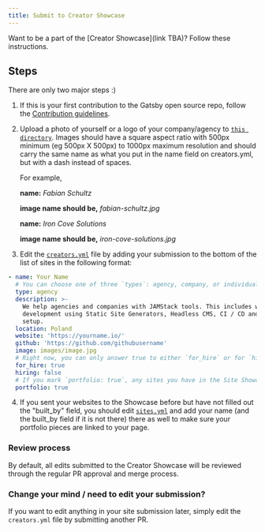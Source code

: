 ```yaml
---
title: Submit to Creator Showcase
---
```


Want to be a part of the [Creator Showcase](link TBA)? Follow these instructions.

## Steps

There are only two major steps :)

1.  If this is your first contribution to the Gatsby open source repo, follow the [Contribution guidelines](https://next.gatsbyjs.org/docs/how-to-contribute/#contributing-to-the-repo).

2.  Upload a photo of yourself or a logo of your company/agency to [`this directory`](https://github.com/gatsbyjs/gatsby/tree/master/docs/community/images). Images should have a square aspect ratio with 500px minimum (eg 500px X 500px) to 1000px maximum resolution and should carry the same name as what you put in the name field on creators.yml, but with a dash instead of spaces.

    For example,

    **name:** *Fabian Schultz*
    
    **image name should be,** *fabian-schultz.jpg*

    **name:** *Iron Cove Solutions*
    
    **image name should be,** *iron-cove-solutions.jpg*

 3.  Edit the [`creators.yml`](https://github.com/gatsbyjs/gatsby/blob/master/docs/community/creators.yml) file by adding your submission to the bottom of the list of sites in the following format:


```yaml
- name: Your Name
  # You can choose one of three `types`: agency, company, or individual
  type: agency
  description: >-
    We help agencies and companies with JAMStack tools. This includes web
    development using Static Site Generators, Headless CMS, CI / CD and CDN
    setup.
  location: Poland
  website: 'https://yourname.io/'
  github: 'https://github.com/githubusername'
  image: images/image.jpg
  # Right now, you can only answer true to either `for_hire` or for `hiring`, but not for both.
  for_hire: true
  hiring: false
  # If you mark `portfolio: true`, any sites you have in the Site Showcase that say `built_by: [imagine your name here]` will be linked to your Creator Profile. So make sure that `name`in `creators.yml` is exactly the same as `built_by` in `sites.yml`.
  portfolio: true
```

4. If you sent your websites to the Showcase before but have not filled out the "built_by" field, you should edit [`sites.yml`](https://github.com/gatsbyjs/gatsby/blob/master/docs/sites.yml) and add your name (and the built_by field if it is not there) there as well to make sure your portfolio pieces are linked to your page.

### Review process

By default, all edits submitted to the Creator Showcase will be reviewed through the regular PR approval and merge process.

### Change your mind / need to edit your submission?

If you want to edit anything in your site submission later, simply edit the `creators.yml` file by submitting another PR.
